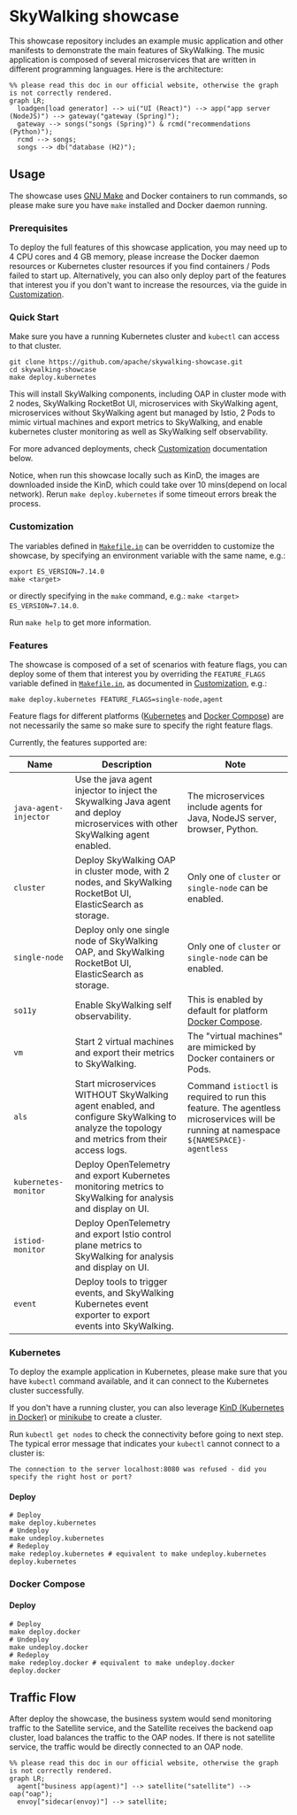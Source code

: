 # SkyWalking showcase

This showcase repository includes an example music application and other manifests to demonstrate the main features of
SkyWalking. The music application is composed of several microservices that are written in different programming
languages. Here is the architecture:

```mermaid
%% please read this doc in our official website, otherwise the graph is not correctly rendered. 
graph LR;
  loadgen[load generator] --> ui("UI (React)") --> app("app server (NodeJS)") --> gateway("gateway (Spring)");
  gateway --> songs("songs (Spring)") & rcmd("recommendations (Python)");
  rcmd --> songs;
  songs --> db("database (H2)");
```

## Usage

The showcase uses [GNU Make](https://www.gnu.org/software/make/) and Docker containers to run commands, so please make
sure you have `make` installed and Docker daemon running.

### Prerequisites

To deploy the full features of this showcase application, you may need up to 4 CPU cores and 4 GB memory, please
increase the Docker daemon resources or Kubernetes cluster resources if you find containers / Pods failed to start up.
Alternatively, you can also only deploy part of the features that interest you if you don't want to increase the
resources, via the guide in [Customization](#customization).

### Quick Start

Make sure you have a running Kubernetes cluster and `kubectl` can access to that cluster.

```shell
git clone https://github.com/apache/skywalking-showcase.git
cd skywalking-showcase
make deploy.kubernetes
```

This will install SkyWalking components, including OAP in cluster mode with 2 nodes, SkyWalking RocketBot UI,
microservices with SkyWalking agent, microservices without SkyWalking agent but managed by Istio, 
2 Pods to mimic virtual machines and export metrics to SkyWalking, and enable kubernetes cluster monitoring as well as 
SkyWalking self observability.

For more advanced deployments, check [Customization](#customization) documentation below.

Notice, when run this showcase locally such as KinD, the images are downloaded inside the KinD, which could take over 10 mins(depend on local network).
Rerun `make deploy.kubernetes` if some timeout errors break the process.

### Customization

The variables defined in [`Makefile.in`](../Makefile.in) can be overridden to customize the showcase, by specifying an
environment variable with the same name, e.g.:

```shell
export ES_VERSION=7.14.0
make <target>
```

or directly specifying in the `make` command, e.g.: `make <target> ES_VERSION=7.14.0`.

Run `make help` to get more information.

### Features

The showcase is composed of a set of scenarios with feature flags, you can deploy some of them that interest you by
overriding the `FEATURE_FLAGS` variable defined in [`Makefile.in`](../Makefile.in), as documented
in [Customization](#customization), e.g.:

```shell
make deploy.kubernetes FEATURE_FLAGS=single-node,agent
```

Feature flags for different platforms ([Kubernetes](#kubernetes) and [Docker Compose](#docker-compose)) are not
necessarily the same so make sure to specify the right feature flags.

Currently, the features supported are:

| Name          | Description | Note |
| -----------   | ----------- | ----------- |
| `java-agent-injector`       | Use the java agent injector to inject the Skywalking Java agent and deploy microservices with other SkyWalking agent enabled. | The microservices include agents for Java, NodeJS server, browser, Python. |
| `cluster`     | Deploy SkyWalking OAP in cluster mode, with 2 nodes, and SkyWalking RocketBot UI, ElasticSearch as storage. | Only one of `cluster` or `single-node` can be enabled. |
| `single-node` | Deploy only one single node of SkyWalking OAP, and SkyWalking RocketBot UI, ElasticSearch as storage. | Only one of `cluster` or `single-node` can be enabled. |
| `so11y`       | Enable SkyWalking self observability. | This is enabled by default for platform [Docker Compose](#docker-compose). |
| `vm`          | Start 2 virtual machines and export their metrics to SkyWalking. | The "virtual machines" are mimicked by Docker containers or Pods. |
| `als`         | Start microservices WITHOUT SkyWalking agent enabled, and configure SkyWalking to analyze the topology and metrics from their access logs. | Command `istioctl` is required to run this feature. The agentless microservices will be running at namespace `${NAMESPACE}-agentless` |
| `kubernetes-monitor` | Deploy OpenTelemetry and export Kubernetes monitoring metrics to SkyWalking for analysis and display on UI. | |
| `istiod-monitor`     | Deploy OpenTelemetry and export Istio control plane metrics to SkyWalking for analysis and display on UI. | |
| `event`       | Deploy tools to trigger events, and SkyWalking Kubernetes event exporter to export events into SkyWalking. | |

### Kubernetes

To deploy the example application in Kubernetes, please make sure that you have `kubectl` command available, and it can
connect to the Kubernetes cluster successfully.

If you don't have a running cluster, you can also leverage [KinD (Kubernetes in Docker)](https://kind.sigs.k8s.io)
or [minikube](https://minikube.sigs.k8s.io) to create a cluster.

Run `kubectl get nodes` to check the connectivity before going to next step. The typical error message that indicates
your `kubectl` cannot connect to a cluster is:

```text
The connection to the server localhost:8080 was refused - did you specify the right host or port?
```

#### Deploy

```shell
# Deploy
make deploy.kubernetes
# Undeploy
make undeploy.kubernetes
# Redeploy
make redeploy.kubernetes # equivalent to make undeploy.kubernetes deploy.kubernetes
```

### Docker Compose

#### Deploy

```shell
# Deploy
make deploy.docker
# Undeploy
make undeploy.docker
# Redeploy
make redeploy.docker # equivalent to make undeploy.docker deploy.docker
```

## Traffic Flow

After deploy the showcase, the business system would send monitoring traffic to the Satellite service, and the Satellite 
receives the backend oap cluster, load balances the traffic to the OAP nodes. If there is not satellite service, the traffic 
would be directly connected to an OAP node.

```mermaid
%% please read this doc in our official website, otherwise the graph is not correctly rendered. 
graph LR;
  agent["business app(agent)"] --> satellite("satellite") --> oap("oap");
  envoy["sidecar(envoy)"] --> satellite;
```